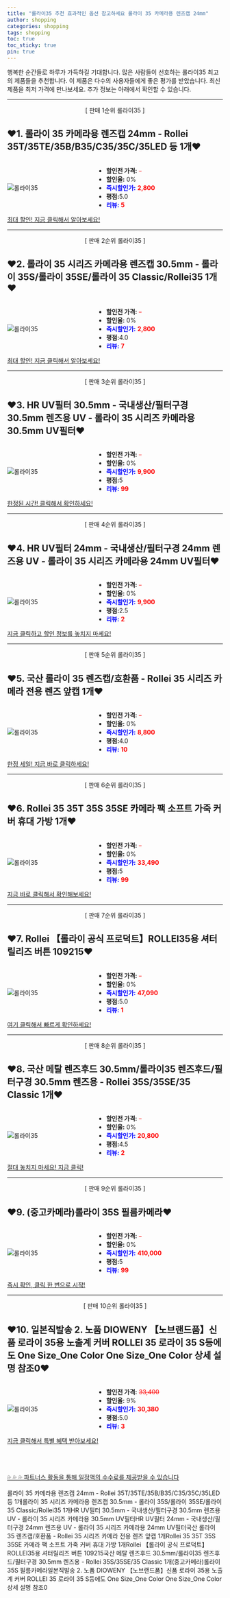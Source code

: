 ```yaml
---
title: "롤라이35 추천 효과적인 옵션 참고하세요 롤라이 35 카메라용 렌즈캡 24mm"
author: shopping
categories: shopping
tags: shopping
toc: true
toc_sticky: true
pin: true
---
```

행복한 순간들로 하루가 가득하길 기대합니다. 많은 사람들이 선호하는 롤라이35 최고의 제품들을 추천합니다. 이 제품은 다수의 사용자들에게 좋은 평가를 받았습니다. 최신 제품을 최저 가격에 만나보세요. 추가 정보는 아래에서 확인할 수 있습니다.

---
<p class="toplist" style="margin: 0 auto; display: block; width: fit-content;">[ 판매 1순위 롤라이35 ]</p>

<h2><strong>❤️1. 롤라이 35 카메라용 렌즈캡 24mm - Rollei 35T/35TE/35B/B35/C35/35C/35LED 등 1개❤️</strong></h2>

<div style="display: flex; align-items: center;">
    <div style="flex: 0.4;">
        <img src="https://thumbnail7.coupangcdn.com/thumbnails/remote/230x230ex/image/vendor_inventory/37ee/1c8bed11a8b5ccd8393fcbd97a11af9431fdf0e70915333f4c51487e7386.jpg" alt="롤라이35" style="max-width: 100%;">
    </div>
    <div style="flex: 0.6; margin-left: 10px;">
        <ul>
            <li><strong>할인전 가격:</strong> <del style="color: red;">-</del></li>
            <li><strong>할인율:</strong> 0%</li>
            <li><span style='color:blue'><strong>즉시할인가:</strong></span> <span style='color:red'><strong>2,800</strong></span></li>
            <li><strong>평점:</strong>5.0</li>
            <li><span style='color:blue'><strong>리뷰:</strong></span> <span style='color:red'><strong>5</strong></span></li>
        </ul>
    </div>
</div>
<div class="center">
    <a href="https://William4Davisa.github.io?lptag=AF9450613&subid=githubio&pageKey=6551458627&traceid=V0-153&itemId=14626933402&vendorItemId=81868545028" class="myButton">
        최대 할인! 지금 클릭해서 알아보세요!
    </a>
</div>


---
<p class="toplist" style="margin: 0 auto; display: block; width: fit-content;">[ 판매 2순위 롤라이35 ]</p>

<h2><strong>❤️2. 롤라이 35 시리즈 카메라용 렌즈캡 30.5mm - 롤라이 35S/롤라이 35SE/롤라이 35 Classic/Rollei35 1개❤️</strong></h2>

<div style="display: flex; align-items: center;">
    <div style="flex: 0.4;">
        <img src="https://thumbnail8.coupangcdn.com/thumbnails/remote/230x230ex/image/vendor_inventory/f174/9caba882d6b4e83e9a73078264a47b025c362d12c2fdc297f8155a38b58d.jpg" alt="롤라이35" style="max-width: 100%;">
    </div>
    <div style="flex: 0.6; margin-left: 10px;">
        <ul>
            <li><strong>할인전 가격:</strong> <del style="color: red;">-</del></li>
            <li><strong>할인율:</strong> 0%</li>
            <li><span style='color:blue'><strong>즉시할인가:</strong></span> <span style='color:red'><strong>2,800</strong></span></li>
            <li><strong>평점:</strong>4.0</li>
            <li><span style='color:blue'><strong>리뷰:</strong></span> <span style='color:red'><strong>7</strong></span></li>
        </ul>
    </div>
</div>
<div class="center">
    <a href="https://William4Davisa.github.io?lptag=AF9450613&subid=githubio&pageKey=207059861&traceid=V0-153&itemId=612130656&vendorItemId=4606295119" class="myButton">
        최대 할인! 지금 클릭해서 알아보세요!
    </a>
</div>


---
<p class="toplist" style="margin: 0 auto; display: block; width: fit-content;">[ 판매 3순위 롤라이35 ]</p>

<h2><strong>❤️3. HR UV필터 30.5mm - 국내생산/필터구경 30.5mm 렌즈용 UV - 롤라이 35 시리즈 카메라용 30.5mm UV필터❤️</strong></h2>

<div style="display: flex; align-items: center;">
    <div style="flex: 0.4;">
        <img src="https://thumbnail6.coupangcdn.com/thumbnails/remote/230x230ex/image/vendor_inventory/1d1a/bc9d7e8cf0e5261d18fc2cb3e127245aa00392cecff323f3cf6cfe1603ab.jpg" alt="롤라이35" style="max-width: 100%;">
    </div>
    <div style="flex: 0.6; margin-left: 10px;">
        <ul>
            <li><strong>할인전 가격:</strong> <del style="color: red;">-</del></li>
            <li><strong>할인율:</strong> 0%</li>
            <li><span style='color:blue'><strong>즉시할인가:</strong></span> <span style='color:red'><strong>9,900</strong></span></li>
            <li><strong>평점:</strong>5</li>
            <li><span style='color:blue'><strong>리뷰:</strong></span> <span style='color:red'><strong>99</strong></span></li>
        </ul>
    </div>
</div>
<div class="center">
    <a href="https://William4Davisa.github.io?lptag=AF9450613&subid=githubio&pageKey=7668905266&traceid=V0-153&itemId=20452395260&vendorItemId=87532597988" class="myButton">
        한정된 시간! 클릭해서 확인하세요!
    </a>
</div>


---
<p class="toplist" style="margin: 0 auto; display: block; width: fit-content;">[ 판매 4순위 롤라이35 ]</p>

<h2><strong>❤️4. HR UV필터 24mm - 국내생산/필터구경 24mm 렌즈용 UV - 롤라이 35 시리즈 카메라용 24mm UV필터❤️</strong></h2>

<div style="display: flex; align-items: center;">
    <div style="flex: 0.4;">
        <img src="https://thumbnail7.coupangcdn.com/thumbnails/remote/230x230ex/image/vendor_inventory/f807/90bdf291d3eff1e907746b8bee244ef04e9672824c842978cc883ddd6217.jpg" alt="롤라이35" style="max-width: 100%;">
    </div>
    <div style="flex: 0.6; margin-left: 10px;">
        <ul>
            <li><strong>할인전 가격:</strong> <del style="color: red;">-</del></li>
            <li><strong>할인율:</strong> 0%</li>
            <li><span style='color:blue'><strong>즉시할인가:</strong></span> <span style='color:red'><strong>9,900</strong></span></li>
            <li><strong>평점:</strong>2.5</li>
            <li><span style='color:blue'><strong>리뷰:</strong></span> <span style='color:red'><strong>2</strong></span></li>
        </ul>
    </div>
</div>
<div class="center">
    <a href="https://William4Davisa.github.io?lptag=AF9450613&subid=githubio&pageKey=7668905329&traceid=V0-153&itemId=20452395497&vendorItemId=87532598471" class="myButton">
        지금 클릭하고 할인 정보를 놓치지 마세요!
    </a>
</div>


---
<p class="toplist" style="margin: 0 auto; display: block; width: fit-content;">[ 판매 5순위 롤라이35 ]</p>

<h2><strong>❤️5. 국산 롤라이 35 렌즈캡/호환품 - Rollei 35 시리즈 카메라 전용 렌즈 앞캡 1개❤️</strong></h2>

<div style="display: flex; align-items: center;">
    <div style="flex: 0.4;">
        <img src="https://thumbnail9.coupangcdn.com/thumbnails/remote/230x230ex/image/vendor_inventory/images/2018/06/23/18/9/fd28a98f-1ad5-49dc-bb2e-9cf2625eba13.jpg" alt="롤라이35" style="max-width: 100%;">
    </div>
    <div style="flex: 0.6; margin-left: 10px;">
        <ul>
            <li><strong>할인전 가격:</strong> <del style="color: red;">-</del></li>
            <li><strong>할인율:</strong> 0%</li>
            <li><span style='color:blue'><strong>즉시할인가:</strong></span> <span style='color:red'><strong>8,800</strong></span></li>
            <li><strong>평점:</strong>4.0</li>
            <li><span style='color:blue'><strong>리뷰:</strong></span> <span style='color:red'><strong>10</strong></span></li>
        </ul>
    </div>
</div>
<div class="center">
    <a href="https://William4Davisa.github.io?lptag=AF9450613&subid=githubio&pageKey=103064998&traceid=V0-153&itemId=313741392&vendorItemId=3771145940" class="myButton">
        한정 세일! 지금 바로 클릭하세요!
    </a>
</div>


---
<p class="toplist" style="margin: 0 auto; display: block; width: fit-content;">[ 판매 6순위 롤라이35 ]</p>

<h2><strong>❤️6. Rollei 35 35T 35S 35SE 카메라 팩 소프트 가죽 커버 휴대 가방 1개❤️</strong></h2>

<div style="display: flex; align-items: center;">
    <div style="flex: 0.4;">
        <img src="https://thumbnail10.coupangcdn.com/thumbnails/remote/230x230ex/image/vendor_inventory/c640/55553f627a0451bbb7eed3d6d1a935461cf7f28cda96472a184b2369e9d7.jpg" alt="롤라이35" style="max-width: 100%;">
    </div>
    <div style="flex: 0.6; margin-left: 10px;">
        <ul>
            <li><strong>할인전 가격:</strong> <del style="color: red;">-</del></li>
            <li><strong>할인율:</strong> 0%</li>
            <li><span style='color:blue'><strong>즉시할인가:</strong></span> <span style='color:red'><strong>33,490</strong></span></li>
            <li><strong>평점:</strong>5</li>
            <li><span style='color:blue'><strong>리뷰:</strong></span> <span style='color:red'><strong>99</strong></span></li>
        </ul>
    </div>
</div>
<div class="center">
    <a href="https://William4Davisa.github.io?lptag=AF9450613&subid=githubio&pageKey=7357769011&traceid=V0-153&itemId=18949359853&vendorItemId=89052076061" class="myButton">
        지금 바로 클릭해서 확인해보세요!
    </a>
</div>


---
<p class="toplist" style="margin: 0 auto; display: block; width: fit-content;">[ 판매 7순위 롤라이35 ]</p>

<h2><strong>❤️7. Rollei 【롤라이 공식 프로덕트】ROLLEI35용 셔터릴리즈 버튼 109215❤️</strong></h2>

<div style="display: flex; align-items: center;">
    <div style="flex: 0.4;">
        <img src="https://thumbnail8.coupangcdn.com/thumbnails/remote/230x230ex/image/vendor_inventory/ebca/c7249f0909a927bdb824d0d5dddca86791939d6fdc5144c781dd6521e622.jpg" alt="롤라이35" style="max-width: 100%;">
    </div>
    <div style="flex: 0.6; margin-left: 10px;">
        <ul>
            <li><strong>할인전 가격:</strong> <del style="color: red;">-</del></li>
            <li><strong>할인율:</strong> 0%</li>
            <li><span style='color:blue'><strong>즉시할인가:</strong></span> <span style='color:red'><strong>47,090</strong></span></li>
            <li><strong>평점:</strong>5.0</li>
            <li><span style='color:blue'><strong>리뷰:</strong></span> <span style='color:red'><strong>1</strong></span></li>
        </ul>
    </div>
</div>
<div class="center">
    <a href="https://William4Davisa.github.io?lptag=AF9450613&subid=githubio&pageKey=7653948362&traceid=V0-153&itemId=20373262563&vendorItemId=90588691962" class="myButton">
        여기 클릭해서 빠르게 확인하세요!
    </a>
</div>


---
<p class="toplist" style="margin: 0 auto; display: block; width: fit-content;">[ 판매 8순위 롤라이35 ]</p>

<h2><strong>❤️8. 국산 메탈 렌즈후드 30.5mm/롤라이35 렌즈후드/필터구경 30.5mm 렌즈용 - Rollei 35S/35SE/35 Classic 1개❤️</strong></h2>

<div style="display: flex; align-items: center;">
    <div style="flex: 0.4;">
        <img src="https://thumbnail10.coupangcdn.com/thumbnails/remote/230x230ex/image/vendor_inventory/6868/f698f76228d01ceb38caf99cc7d3c1d1d2a3755a1e77244c259afed8a59d.jpg" alt="롤라이35" style="max-width: 100%;">
    </div>
    <div style="flex: 0.6; margin-left: 10px;">
        <ul>
            <li><strong>할인전 가격:</strong> <del style="color: red;">-</del></li>
            <li><strong>할인율:</strong> 0%</li>
            <li><span style='color:blue'><strong>즉시할인가:</strong></span> <span style='color:red'><strong>20,800</strong></span></li>
            <li><strong>평점:</strong>4.5</li>
            <li><span style='color:blue'><strong>리뷰:</strong></span> <span style='color:red'><strong>2</strong></span></li>
        </ul>
    </div>
</div>
<div class="center">
    <a href="https://William4Davisa.github.io?lptag=AF9450613&subid=githubio&pageKey=6308183775&traceid=V0-153&itemId=13079144682&vendorItemId=80340767200" class="myButton">
        절대 놓치지 마세요! 지금 클릭!
    </a>
</div>


---
<p class="toplist" style="margin: 0 auto; display: block; width: fit-content;">[ 판매 9순위 롤라이35 ]</p>

<h2><strong>❤️9. (중고카메라)롤라이 35S 필름카메라❤️</strong></h2>

<div style="display: flex; align-items: center;">
    <div style="flex: 0.4;">
        <img src="https://thumbnail6.coupangcdn.com/thumbnails/remote/230x230ex/image/vendor_inventory/0fbd/782e72e402e001f0e1a87d4e1f9f6aaa87b8ca63a22ec3fb226b8cf9b746.jpg" alt="롤라이35" style="max-width: 100%;">
    </div>
    <div style="flex: 0.6; margin-left: 10px;">
        <ul>
            <li><strong>할인전 가격:</strong> <del style="color: red;">-</del></li>
            <li><strong>할인율:</strong> 0%</li>
            <li><span style='color:blue'><strong>즉시할인가:</strong></span> <span style='color:red'><strong>410,000</strong></span></li>
            <li><strong>평점:</strong>5</li>
            <li><span style='color:blue'><strong>리뷰:</strong></span> <span style='color:red'><strong>99</strong></span></li>
        </ul>
    </div>
</div>
<div class="center">
    <a href="https://William4Davisa.github.io?lptag=AF9450613&subid=githubio&pageKey=8251263750&traceid=V0-153&itemId=23755732421&vendorItemId=90780204364" class="myButton">
        즉시 확인, 클릭 한 번으로 시작!
    </a>
</div>


---
<p class="toplist" style="margin: 0 auto; display: block; width: fit-content;">[ 판매 10순위 롤라이35 ]</p>

<h2><strong>❤️10. 일본직발송 2. 노품 DIOWENY 【노브랜드품】신품 로라이 35용 노출계 커버 ROLLEI 35 로라이 35 S등에도 One Size_One Color One Size_One Color 상세 설명 참조0❤️</strong></h2>

<div style="display: flex; align-items: center;">
    <div style="flex: 0.4;">
        <img src="https://thumbnail6.coupangcdn.com/thumbnails/remote/230x230ex/image/vendor_inventory/9201/3122babab6ff4a4fc5016d54c7325350417cdd4ef32b0c2de808b305c239.jpg" alt="롤라이35" style="max-width: 100%;">
    </div>
    <div style="flex: 0.6; margin-left: 10px;">
        <ul>
            <li><strong>할인전 가격:</strong> <del style="color: red;">33,400</del></li>
            <li><strong>할인율:</strong> 9%</li>
            <li><span style='color:blue'><strong>즉시할인가:</strong></span> <span style='color:red'><strong>30,380</strong></span></li>
            <li><strong>평점:</strong>5.0</li>
            <li><span style='color:blue'><strong>리뷰:</strong></span> <span style='color:red'><strong>3</strong></span></li>
        </ul>
    </div>
</div>
<div class="center">
    <a href="https://William4Davisa.github.io?lptag=AF9450613&subid=githubio&pageKey=5728683464&traceid=V0-153&itemId=9605106645&vendorItemId=87585121677" class="myButton">
        지금 클릭해서 특별 혜택 받아보세요!
    </a>
</div>

<br><br><br>[💦 💦 💦 파트너스 활동을 통해 일정액의 수수료를 제공받을 수 있습니다](https://link.coupang.com/a/bcpT2c)<br><br>롤라이 35 카메라용 렌즈캡 24mm - Rollei 35T/35TE/35B/B35/C35/35C/35LED 등 1개롤라이 35 시리즈 카메라용 렌즈캡 30.5mm - 롤라이 35S/롤라이 35SE/롤라이 35 Classic/Rollei35 1개HR UV필터 30.5mm - 국내생산/필터구경 30.5mm 렌즈용 UV - 롤라이 35 시리즈 카메라용 30.5mm UV필터HR UV필터 24mm - 국내생산/필터구경 24mm 렌즈용 UV - 롤라이 35 시리즈 카메라용 24mm UV필터국산 롤라이 35 렌즈캡/호환품 - Rollei 35 시리즈 카메라 전용 렌즈 앞캡 1개Rollei 35 35T 35S 35SE 카메라 팩 소프트 가죽 커버 휴대 가방 1개Rollei 【롤라이 공식 프로덕트】ROLLEI35용 셔터릴리즈 버튼 109215국산 메탈 렌즈후드 30.5mm/롤라이35 렌즈후드/필터구경 30.5mm 렌즈용 - Rollei 35S/35SE/35 Classic 1개(중고카메라)롤라이 35S 필름카메라일본직발송 2. 노품 DIOWENY 【노브랜드품】신품 로라이 35용 노출계 커버 ROLLEI 35 로라이 35 S등에도 One Size_One Color One Size_One Color 상세 설명 참조0